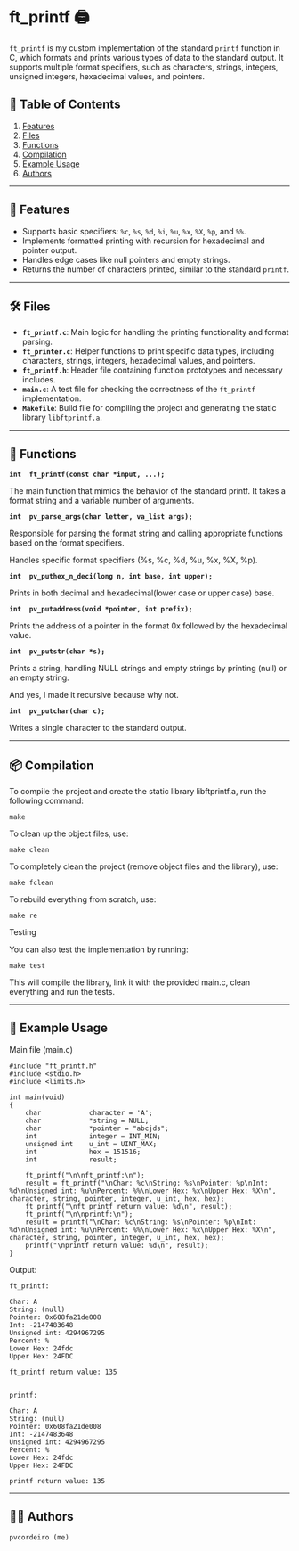 # ft_printf 🖨️

`ft_printf` is my custom implementation of the standard `printf` function in C, which formats and prints various types of data to the standard output. It supports multiple format specifiers, such as characters, strings, integers, unsigned integers, hexadecimal values, and pointers.

## 📑 Table of Contents
1. [Features](#-features)
2. [Files](#-files)
3. [Functions](#-functions)
4. [Compilation](#-compilation)
5. [Example Usage](#-example-usage)
6. [Authors](#-authors)

---

## 🔧 Features

- Supports basic specifiers: `%c`, `%s`, `%d`, `%i`, `%u`, `%x`, `%X`, `%p`, and `%%`.
- Implements formatted printing with recursion for hexadecimal and pointer output.
- Handles edge cases like null pointers and empty strings.
- Returns the number of characters printed, similar to the standard `printf`.

---

## 🛠️ Files

- **`ft_printf.c`**: Main logic for handling the printing functionality and format parsing.
- **`ft_printer.c`**: Helper functions to print specific data types, including characters, strings, integers, hexadecimal values, and pointers.
- **`ft_printf.h`**: Header file containing function prototypes and necessary includes.
- **`main.c`**: A test file for checking the correctness of the `ft_printf` implementation.
- **`Makefile`**: Build file for compiling the project and generating the static library `libftprintf.a`.

---

## 📑 Functions

**`int	ft_printf(const char *input, ...);`**

The main function that mimics the behavior of the standard printf. It takes a format string and a variable number of arguments.


**`int	pv_parse_args(char letter, va_list args);`**

Responsible for parsing the format string and calling appropriate functions based on the format specifiers.

Handles specific format specifiers (%s, %c, %d, %u, %x, %X, %p).


**`int	pv_puthex_n_deci(long n, int base, int upper);`**

Prints in both decimal and hexadecimal(lower case or upper case) base.


**`int	pv_putaddress(void *pointer, int prefix);`**

Prints the address of a pointer in the format 0x followed by the hexadecimal value.


**`int	pv_putstr(char *s);`**

Prints a string, handling NULL strings and empty strings by printing (null) or an empty string.

And yes, I made it recursive because why not.


**`int	pv_putchar(char c);`**

Writes a single character to the standard output.

---

## 📦 Compilation

To compile the project and create the static library libftprintf.a, run the following command:

```
make
```

To clean up the object files, use:

```
make clean
```

To completely clean the project (remove object files and the library), use:

```
make fclean
```

To rebuild everything from scratch, use:

```
make re
```

Testing

You can also test the implementation by running:

```
make test
```

This will compile the library, link it with the provided main.c, clean everything and run the tests.

---

## 📝 Example Usage

Main file (main.c)

```
#include "ft_printf.h"
#include <stdio.h>
#include <limits.h>

int	main(void)
{
	char			character = 'A';
	char			*string = NULL;
	char			*pointer = "abcjds";
	int				integer = INT_MIN;
	unsigned int	u_int = UINT_MAX;
	int				hex = 151516;
	int				result;

	ft_printf("\n\nft_printf:\n");
	result = ft_printf("\nChar: %c\nString: %s\nPointer: %p\nInt: %d\nUnsigned int: %u\nPercent: %%\nLower Hex: %x\nUpper Hex: %X\n", character, string, pointer, integer, u_int, hex, hex);
	ft_printf("\nft_printf return value: %d\n", result);
	ft_printf("\n\nprintf:\n");
	result = printf("\nChar: %c\nString: %s\nPointer: %p\nInt: %d\nUnsigned int: %u\nPercent: %%\nLower Hex: %x\nUpper Hex: %X\n", character, string, pointer, integer, u_int, hex, hex);
	printf("\nprintf return value: %d\n", result);
}
```

Output:

```
ft_printf:

Char: A
String: (null)
Pointer: 0x608fa21de008
Int: -2147483648
Unsigned int: 4294967295
Percent: %
Lower Hex: 24fdc
Upper Hex: 24FDC

ft_printf return value: 135


printf:

Char: A
String: (null)
Pointer: 0x608fa21de008
Int: -2147483648
Unsigned int: 4294967295
Percent: %
Lower Hex: 24fdc
Upper Hex: 24FDC

printf return value: 135

```

---

## 👨‍💻 Authors

    pvcordeiro (me)
